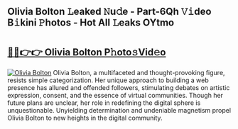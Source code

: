 ## Olivia Bolton 𝙻eaked 𝙽u𝚍e - Part-6Qh 𝚅𝚒deo B𝚒kini 𝙿hotos - Hot All 𝙻eaks OYtmo

# <h2><a href="http://ld64t1u.urlbe.top/?page=Olivia+Bolton">🔗🔗👉👉 Olivia Bolton P𝚑oto𝚜Vid𝚎o</a></h2>

[![Olivia Bolton](https://i.imgur.com/eBuTRDB.gif)](http://ld64t1u.urlbe.top/?page=Olivia+Bolton)
Olivia Bolton, a multifaceted and thought-provoking figure, resists simple categorization. Her unique approach to building a web presence has allured and offended followers, stimulating debates on artistic expression, consent, and the essence of virtual communities. Though her future plans are unclear, her role in redefining the digital sphere is unquestionable. Unyielding determination and undeniable magnetism propel Olivia Bolton to new heights in the digital community.
